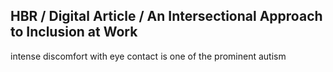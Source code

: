 ## HBR / Digital Article / An Intersectional Approach to Inclusion at Work

intense discomfort with eye contact is one of the prominent autism